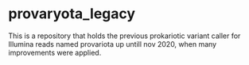 # provaryota_legacy
This is a repository that holds the previous prokariotic variant caller for Illumina reads named provariota up untill nov 2020, when many improvements were applied.
